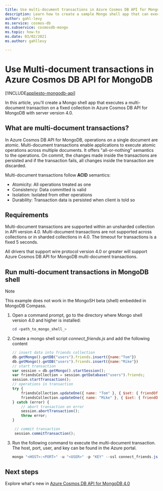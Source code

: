 ```yaml
---
title: Use multi-document transactions in Azure Cosmos DB API for MongoDB
description: Learn how to create a sample Mongo shell app that can execute a multi-document transaction (all-or-nothing semantic) on a fixed collection in Azure Cosmos DB API for MongoDB 4.0. 
author: gahl-levy
ms.service: cosmos-db
ms.subservice: cosmosdb-mongo
ms.topic: how-to
ms.date: 03/02/2021
ms.author: gahllevy

---
```


# Use Multi-document transactions in Azure Cosmos DB API for MongoDB
[!INCLUDE[appliesto-mongodb-api](../includes/appliesto-mongodb-api.md)]

In this article, you'll create a Mongo shell app that executes a multi-document transaction on a fixed collection in Azure Cosmos DB API for MongoDB with server version 4.0.

## What are multi-document transactions?

In Azure Cosmos DB API for MongoDB, operations on a single document are atomic. Multi-document transactions enable applications to execute atomic operations across multiple documents. It offers "all-or-nothing" semantics to the operations. On commit, the changes made inside the transactions are persisted and if the transaction fails, all changes inside the transaction are discarded.

Multi-document transactions follow **ACID** semantics:

* Atomicity: All operations treated as one​
* Consistency: Data committed is valid​
* Isolation: Isolated from other operations​
* Durability: Transaction data is persisted when client is told so​

## Requirements

Multi-document transactions are supported within an unsharded collection in API version 4.0. Multi-document transactions are not supported across collections or in sharded collections in 4.0. The timeout for transactions is a fixed 5 seconds.

All drivers that support wire protocol version 4.0 or greater will support Azure Cosmos DB API for MongoDB multi-document transactions.

## Run multi-document transactions in MongoDB shell
> [!Note]
> This example does not work in the MongoSH beta (shell) embedded in MongoDB Compass.

1. Open a command prompt, go to the directory where Mongo shell version 4.0 and higher is installed:

   ```powershell
   cd <path_to_mongo_shell_>
   ```

2. Create a mongo shell script *connect_friends.js* and add the following content

   ```javascript
   // insert data into friends collection
   db.getMongo().getDB("users").friends.insert({name:"Tom"})
   db.getMongo().getDB("users").friends.insert({name:"Mike"})
   // start transaction
   var session = db.getMongo().startSession();
   var friendsCollection = session.getDatabase("users").friends;
   session.startTransaction();
   // operations in transaction
   try {
       friendsCollection.updateOne({ name: "Tom" }, { $set: { friendOf: "Mike" } } );
       friendsCollection.updateOne({ name: "Mike" }, { $set: { friendOf: "Tom" } } );
   } catch (error) {
       // abort transaction on error
       session.abortTransaction();
       throw error;
   }

    // commit transaction
    session.commitTransaction();

    ```

3. Run the following command to execute the multi-document transaction. The host, port, user, and key can be found in the Azure portal.

   ```powershell
   mongo "<HOST>:<PORT>" -u "<USER>" -p "KEY" --ssl connect_friends.js
   ```

## Next steps

Explore what's new in [Azure Cosmos DB API for MongoDB 4.0](feature-support-40.md)
